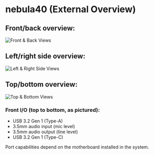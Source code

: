 # nebula40 (External Overview)

## Front/back overview:

![Front & Back Views](./img/external-front-back.webp)

## Left/right side overview:

![Left & Right Side Views](./img/external-sides.webp)

## Top/bottom overview:

![Top & Bottom Views](./img/external-top-bottom.webp)

### Front I/O (top to bottom, as pictured):

- USB 3.2 Gen 1 (Type-A)
- 3.5mm audio input (mic level)
- 3.5mm audio output (line level)
- USB 3.2 Gen 1 (Type-C)

Port capabilities depend on the motherboard installed in the system.